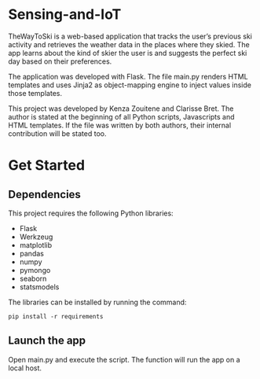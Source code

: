 # Sensing-and-IoT

TheWayToSki is a web-based application that tracks the user’s previous ski activity and retrieves the weather data in the places where they skied. The app learns about the kind of skier the user is and suggests the perfect ski day based on their preferences.  

The application was developed with Flask. The file main.py renders HTML templates and uses Jinja2 as object-mapping engine to inject values inside those templates.

This project was developed by Kenza Zouitene and Clarisse Bret. The author is stated at the beginning of all Python scripts, Javascripts and HTML templates. If the file was written by both authors, their internal contribution will be stated too.

# Get Started

## Dependencies
This project requires the following Python libraries: 

- Flask
- Werkzeug
- matplotlib
- pandas
- numpy
- pymongo
- seaborn
- statsmodels

The libraries can be installed by running the command:
```
pip install -r requirements
```

## Launch the app
Open main.py and execute the script. The function will run the app on a local host.
